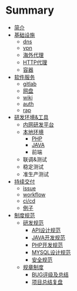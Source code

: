 # Summary

* [简介](README.md)
* [基础设施](base.md)
  * [dns](base/dns.md)
  * [vpn](base/vpn.md)
  * [海外代理](base/proxy.md)
  * [HTTP代理](base/socket.md)
  * [容器](base/docker.md)
* [软件服务](software.md)
  * [gitlab](build/gitlab.md)
  * [网盘](build/pan.md)
  * [wiki](build/wiki.md)
  * [auth](build/auth.md)
  * [rap](build/rap.md)
* [研发环境&工具](environment.md)
  * [内网研发平台](rd/center.md)
  * [本地环境](environment/local.md)
    * [PHP](environment/local/php.md)
    * [JAVA](environment/local/java.md)
    * 前端
  * 联调&测试
  * 稳定测试
  * 准生产测试
* [持续交付](cd.md)
  * [issue](cd/issue.md)
  * [workflow](cd/workflow.md)
  * [ci/cd](cd/cicd.md)
  * [例子](cd/example.md)
* [制度规范](rule.md)
  * [研发规范](rule/rd.md)
    * [API设计规范](rule/api.md)
    * [JAVA开发规范](rule/java.md)
    * [PHP开发规范](rule/php.md)
    * [MYSQL设计规范](rule/mysql.md)
    * [安全规范](rule/safe.md)
  * [规章制度](rule/regulation.md)
    * [BUG评级及总结](rule/bug.md)
    * [项目总结复盘](rule/sum.md)

